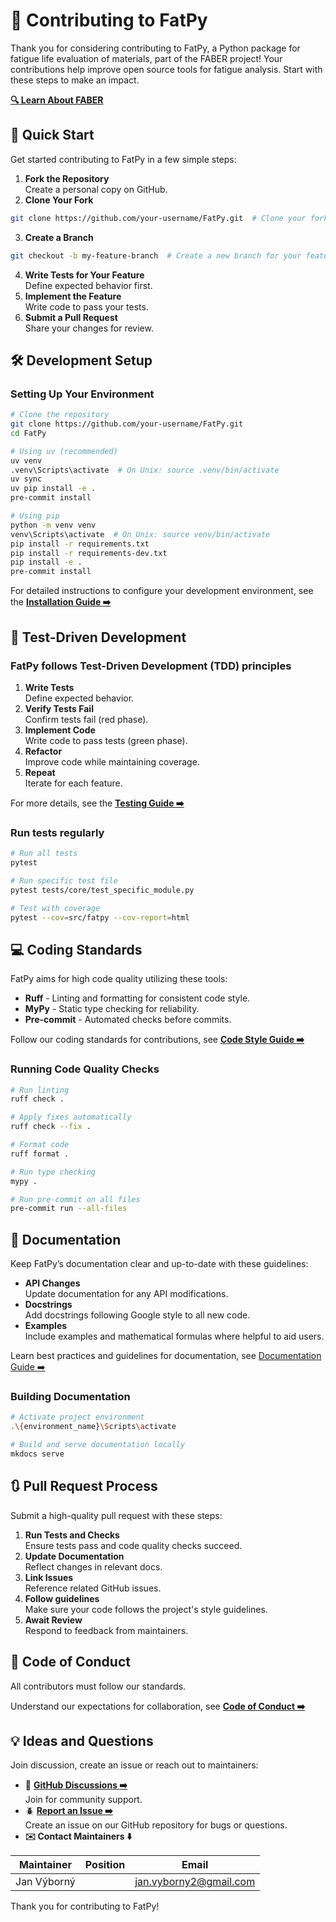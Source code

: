 # :handshake: Contributing to FatPy

Thank you for considering contributing to FatPy, a Python package for fatigue life evaluation of materials, part of the FABER project! Your contributions help improve open source tools for fatigue analysis. Start with these steps to make an impact.

**[:mag: Learn About FABER](https://vybornak2.github.io/FatPy/faber_cost/)**

## :rocket: Quick Start

Get started contributing to FatPy in a few simple steps:

1. **Fork the Repository**  
Create a personal copy on GitHub.
2. **Clone Your Fork**  

```bash
git clone https://github.com/your-username/FatPy.git  # Clone your fork
```

3. **Create a Branch**  

```bash
git checkout -b my-feature-branch  # Create a new branch for your feature
```

4. **Write Tests for Your Feature**  
Define expected behavior first.
5. **Implement the Feature**  
Write code to pass your tests.
6. **Submit a Pull Request**  
Share your changes for review.

## :hammer_and_wrench: Development Setup

### Setting Up Your Environment

```bash
# Clone the repository
git clone https://github.com/your-username/FatPy.git
cd FatPy

# Using uv (recommended)
uv venv
.venv\Scripts\activate  # On Unix: source .venv/bin/activate
uv sync
uv pip install -e .
pre-commit install

# Using pip
python -m venv venv
venv\Scripts\activate  # On Unix: source venv/bin/activate
pip install -r requirements.txt
pip install -r requirements-dev.txt
pip install -e .
pre-commit install
```

For detailed instructions to configure your development environment, see the **[Installation Guide :arrow_right:](https://vybornak2.github.io/FatPy/development/install/#installation-guide)**

## :test_tube: Test-Driven Development

### FatPy follows Test-Driven Development (TDD) principles

  1. **Write Tests**  
  Define expected behavior.
  2. **Verify Tests Fail**  
  Confirm tests fail (red phase).
  3. **Implement Code**  
  Write code to pass tests (green phase).
  4. **Refactor**  
  Improve code while maintaining coverage.
  5. **Repeat**  
  Iterate for each feature.

For more details, see the **[Testing Guide :arrow_right:](https://vybornak2.github.io/FatPy/development/testing/)**

### Run tests regularly

```bash
# Run all tests
pytest

# Run specific test file
pytest tests/core/test_specific_module.py

# Test with coverage
pytest --cov=src/fatpy --cov-report=html
```

## :computer: Coding Standards

FatPy aims for high code quality utilizing these tools:

- **Ruff**  - Linting and formatting for consistent code style.
- **MyPy**  - Static type checking for reliability.
- **Pre-commit** - Automated checks before commits.

Follow our coding standards for contributions, see **[Code Style Guide :arrow_right:](https://vybornak2.github.io/FatPy/development/code_style/)**  

### Running Code Quality Checks

```bash
# Run linting
ruff check .

# Apply fixes automatically
ruff check --fix .

# Format code
ruff format .

# Run type checking
mypy .

# Run pre-commit on all files
pre-commit run --all-files
```

## :memo: Documentation

Keep FatPy’s documentation clear and up-to-date with these guidelines:

- **API Changes**  
Update documentation for any API modifications.
- **Docstrings**  
Add docstrings following Google style to all new code.
- **Examples**  
Include examples and mathematical formulas where helpful to aid users.

Learn best practices and guidelines for documentation, see [Documentation Guide :arrow_right:](https://vybornak2.github.io/FatPy/development/documentation/)

### Building Documentation

```bash
# Activate project environment
.\{environment_name}\Scripts\activate

# Build and serve documentation locally
mkdocs serve
```

## :arrows_clockwise: Pull Request Process

Submit a high-quality pull request with these steps:

1. **Run Tests and Checks**  
   Ensure tests pass and code quality checks succeed.
2. **Update Documentation**  
   Reflect changes in relevant docs.
3. **Link Issues**  
   Reference related GitHub issues.
4. **Follow guidelines**  
   Make sure your code follows the project's style guidelines.
5. **Await Review**  
   Respond to feedback from maintainers.

## :book: Code of Conduct

All contributors must follow our standards.

Understand our expectations for collaboration, see **[Code of Conduct :arrow_right:](https://github.com/Vybornak2/FatPy/blob/main/CODE_OF_CONDUCT.md)**

## :bulb: Ideas and Questions

Join discussion, create an issue or reach out to maintainers:

- :speech_balloon:  **[GitHub Discussions :arrow_right:](https://github.com/vybornak2/FatPy/discussions)**  
    Join for community support.
- :beetle: **[Report an Issue :arrow_right:](https://github.com/vybornak2/fatpy/issues)**  
    Create an issue on our GitHub repository for bugs or questions.
- **:envelope: Contact Maintainers :arrow_down:**  
  
| Maintainer        | Position        | Email                       |
| ----------------- | --------------- | --------------------------- |
| Jan Výborný       |                 | <jan.vyborny2@gmail.com>    |

Thank you for contributing to FatPy!
